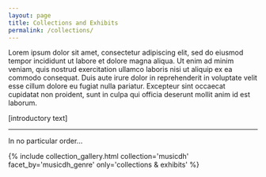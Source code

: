 ```yaml
---
layout: page
title: Collections and Exhibits
permalink: /collections/
---
```


Lorem ipsum dolor sit amet, consectetur adipiscing elit, sed do eiusmod tempor incididunt ut labore et dolore magna aliqua. Ut enim ad minim veniam, quis nostrud exercitation ullamco laboris nisi ut aliquip ex ea commodo consequat. Duis aute irure dolor in reprehenderit in voluptate velit esse cillum dolore eu fugiat nulla pariatur. Excepteur sint occaecat cupidatat non proident, sunt in culpa qui officia deserunt mollit anim id est laborum.

[introductory text]

---

In no particular order...

{% include collection_gallery.html  collection='musicdh' facet_by='musicdh_genre' only='collections & exhibits' %}